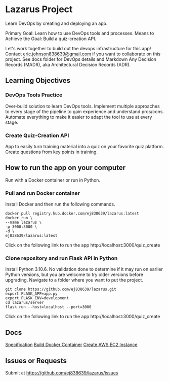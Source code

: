# Lazarus Project
Learn DevOps by creating and deploying an app. 

Primary Goal: Learn how to use DevOps tools and processes.
Means to Achieve the Goal: Build a quiz-creation API. 

Let's work together to build out the devops infrastructure for this app! Contact eric.johnson838639@gmail.com if you want to collaborate on this project.
See docs folder for DevOps details and Markdown Any Decision Records (MADR), aka Architectural Decision Records (ADR).

## Learning Objectives
### DevOps Tools Practice
Over-build solution to learn DevOps tools. Implement multiple approaches to every stage of the pipeline to gain experience and understand pros/cons. Automate everything to make it easier to adapt the tool to use at every stage.

### Create Quiz-Creation API
App to easily turn training material into a quiz on your favorite quiz platform. Create questions from key points in training. 

## How to run the app on your computer
Run with a Docker container or run in Python.
### Pull and run Docker container 
Install Docker and then run the following commands.
```shell
docker pull registry.hub.docker.com/ej838639/lazarus:latest
docker run \
--name lazarus \
-p 3000:3000 \
-d \
ej838639/lazarus:latest

```
Click on the following link to run the app
http://localhost:3000/quiz_create

### Clone repository and run Flask API in Python
Install Python 3.10.6. No validation done to determine if it may run on earlier Python versions, but you are welcome to try older versions before upgrading.
Navigate to a folder where you want to put the project.
```shell
git clone https://github.com/ej838639/lazarus.git
export FLASK_APP=app.py
export FLASK_ENV=development
cd lazarus/server
flask run --host=localhost --port=3000

```
Click on the following link to run the app
http://localhost:3000/quiz_create

## Docs
[Specification](https://github.com/ej838639/lazarus/blob/main/docs/spec.md)
[Build Docker Container](https://github.com/ej838639/lazarus/blob/main/docs/devops/docker/docker.md)
[Create AWS EC2 Instance](https://github.com/ej838639/lazarus/blob/main/docs/devops/aws/ec2_build_container.md)

## Issues or Requests
Submit at https://github.com/ej838639/lazarus/issues